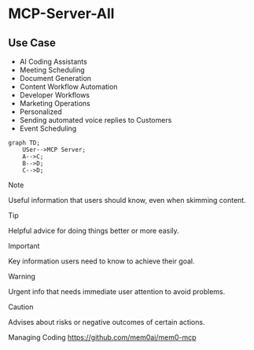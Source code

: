 # MCP-Server-All

## Use Case 
- AI Coding Assistants
- Meeting Scheduling
- Document Generation
- Content Workflow Automation
- Developer Workflows
- Marketing Operations
- Personalized 
- Sending automated voice replies to Customers
- Event Scheduling

```mermaid
graph TD;
    USer-->MCP Server;
    A-->C;
    B-->D;
    C-->D;
```

> [!NOTE]
> Useful information that users should know, even when skimming content.

> [!TIP]
> Helpful advice for doing things better or more easily.

> [!IMPORTANT]
> Key information users need to know to achieve their goal.

> [!WARNING]
> Urgent info that needs immediate user attention to avoid problems.

> [!CAUTION]
> Advises about risks or negative outcomes of certain actions.
> 
Managing Coding https://github.com/mem0ai/mem0-mcp
